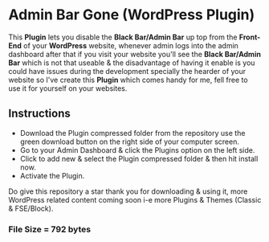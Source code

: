 # Admin Bar Gone (WordPress Plugin)
This <b>Plugin</b> lets you disable the <b>Black Bar/Admin Bar</b> up top from the <b>Front-End</b> of your <b>WordPress</b> website, whenever admin logs into the admin dashboard after that if you visit your website you'll see the <b>Black Bar/Admin Bar</b> which is not that useable & the disadvantage of having it enable is you could have issues during the development specially the hearder of your website so I've create this <b>Plugin</b> which comes handy for me, fell free to use it for yourself on your websites.
  <h2>Instructions</h2>
  <ul>
    <li>Download the Plugin compressed folder from the repository use the green download button on the right side of your computer screen.</li>
    <li>Go to your Admin Dashboard & click the Plugins option on the left side.</li>
    <li>Click to add new & select the Plugin compressed folder & then hit install now.</li>
    <li>Activate the Plugin.</li>
  </ul>
  <p>Do give this repository a star thank you for downloading & using it, more WordPress related content coming soon i-e more Plugins & Themes (Classic & FSE/Block).</p>
  <h3>File Size = 792 bytes</h3>
